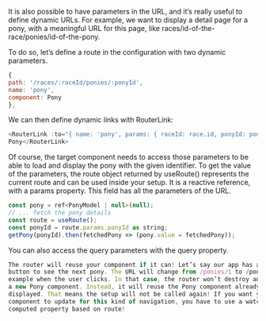 It is also possible to have parameters in the URL, and it’s really useful to define dynamic URLs. For example, we want to display a detail page for a pony, with a meaningful URL for this page, like races/id-of-the-race/ponies/id-of-the-pony.

To do so, let’s define a route in the configuration with two dynamic parameters.

```js
{
path: '/races/:raceId/ponies/:ponyId',
name: 'pony',
component: Pony
},
```

We can then define dynamic links with RouterLink:

```js
<RouterLink :to="{ name: 'pony', params: { raceId: race.id, ponyId: pony.id } }">
Pony</RouterLink>
```

Of course, the target component needs to access those parameters to be able to load and display the pony with the given identifier. To get the value of the parameters, the route object returned by useRoute() represents the current route and can be used inside your setup. It is a reactive reference, with a params property. This field has all the parameters of the URL.

```js
const pony = ref<PonyModel | null>(null);
// ... fetch the pony details
const route = useRoute();
const ponyId = route.params.ponyId as string;
getPony(ponyId).then(fetchedPony => (pony.value = fetchedPony));
```

You can also access the query parameters with the query property.

```js
The router will reuse your component if it can! Let’s say our app has a "Next"
button to see the next pony. The URL will change from /ponies/1 to /ponies/2 for
example when the user clicks. In that case, the router won’t destroy and re-create
a new Pony component. Instead, it will reuse the Pony component already
displayed. That means the setup will not be called again! If you want your
component to update for this kind of navigation, you have to use a watcher, or a
computed property based on route!
```